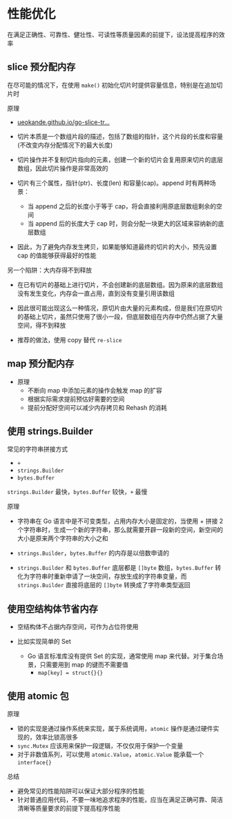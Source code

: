 # 性能优化

在满足正确性、可靠性、健壮性、可读性等质量因素的前提下，设法提高程序的效率

## slice 预分配内存

在尽可能的情况下，在使用 `make()` 初始化切片时提供容量信息，特别是在追加切片时

原理

- [ ueokande.github.io/go-slice-tr… ](https://ueokande.github.io/go-slice-tricks/)

- 切片本质是一个数组片段的描述，包括了数组的指针，这个片段的长度和容量(不改变内存分配情况下的最大长度)

- 切片操作并不复制切片指向的元素，创建一个新的切片会复用原来切片的底层数组，因此切片操作是非常高效的

- 切片有三个属性，指针(ptr)、长度(len) 和容量(cap)。append 时有两种场景：

  - 当 append 之后的长度小于等于 cap，将会直接利用原底层数组剩余的空间
  - 当 append 后的长度大于 cap 时，则会分配一块更大的区域来容纳新的底层数组

- 因此，为了避免内存发生拷贝，如果能够知道最终的切片的大小，预先设置 cap 的值能够获得最好的性能

另一个陷阱：大内存得不到释放

- 在已有切片的基础上进行切片，不会创建新的底层数组。因为原来的底层数组没有发生变化，内存会一直占用，直到没有变量引用该数组

- 因此很可能出现这么一种情况，原切片由大量的元素构成，但是我们在原切片的基础上切片，虽然只使用了很小一段，但底层数组在内存中仍然占据了大量空间，得不到释放

- 推荐的做法，使用 copy 替代 `re-slice`

## map 预分配内存

- 原理
  - 不断向 map 中添加元素的操作会触发 map 的扩容
  - 根据实际需求提前预估好需要的空间
  - 提前分配好空间可以减少内存拷贝和 Rehash 的消耗

## 使用 strings.Builder

常见的字符串拼接方式

- `+`
- `strings.Builder`
- `bytes.Buffer`

`strings.Builder` 最快，`bytes.Buffer` 较快，`+` 最慢

原理

- 字符串在 Go 语言中是不可变类型，占用内存大小是固定的，当使用 + 拼接 2 个字符串时，生成一个新的字符串，那么就需要开辟一段新的空间，新空间的大小是原来两个字符串的大小之和

- `strings.Builder`，`bytes.Buffer` 的内存是以倍数申请的

- `strings.Builder` 和 `bytes.Buffer` 底层都是 `[]byte` 数组，`bytes.Buffer` 转化为字符串时重新申请了一块空间，存放生成的字符串变量，而 `strings.Builder` 直接将底层的 `[]byte` 转换成了字符串类型返回

## 使用空结构体节省内存

- 空结构体不占据内存空间，可作为占位符使用

- 比如实现简单的 Set
  - Go 语言标准库没有提供 Set 的实现，通常使用 map 来代替。对于集合场景，只需要用到 map 的键而不需要值
    - `map[key] = struct{}{}`

## 使用 atomic 包

原理

- 锁的实现是通过操作系统来实现，属于系统调用，`atomic` 操作是通过硬件实现的，效率比锁高很多
- `sync.Mutex` 应该用来保护一段逻辑，不仅仅用于保护一个变量
- 对于非数值系列，可以使用 `atomic.Value`，`atomic.Value` 能承载一个 `interface{}`

总结

- 避免常见的性能陷阱可以保证大部分程序的性能
- 针对普通应用代码，不要一味地追求程序的性能，应当在满足正确可靠、简洁清晰等质量要求的前提下提高程序性能
